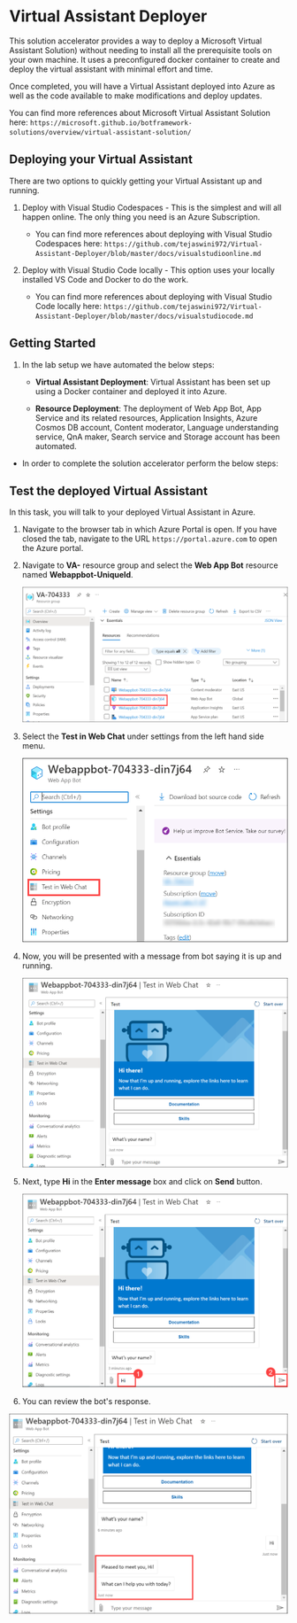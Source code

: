 # Virtual Assistant Deployer

This solution accelerator provides a way to deploy a Microsoft Virtual Assistant Solution) without needing to install all the prerequisite tools on your own machine. It uses a preconfigured docker container to create and deploy the virtual assistant with minimal effort and time.

Once completed, you will have a Virtual Assistant deployed into Azure as well as the code available to make modifications and deploy updates.

You can find more references about Microsoft Virtual Assistant Solution here: `https://microsoft.github.io/botframework-solutions/overview/virtual-assistant-solution/`

## Deploying your Virtual Assistant
There are two options to quickly getting your Virtual Assistant up and running.
1. Deploy with Visual Studio Codespaces - This is the simplest and will all happen online. The only thing you need is an Azure Subscription.

    - You can find more references about deploying with Visual Studio Codespaces here: `https://github.com/tejaswini972/Virtual-Assistant-Deployer/blob/master/docs/visualstudioonline.md`

2. Deploy with Visual Studio Code locally - This option uses your locally installed VS Code and Docker to do the work.

   - You can find more references about deploying with Visual Studio Code locally here: `https://github.com/tejaswini972/Virtual-Assistant-Deployer/blob/master/docs/visualstudiocode.md`

## Getting Started

1. In the lab setup we have automated the below steps:

   - **Virtual Assistant Deployment**: Virtual Assistant has been set up using a Docker container and deployed it into Azure.

   - **Resource Deployment**:  The deployment of Web App Bot, App Service and its related resources, Application Insights, Azure Cosmos DB account, Content moderator, Language understanding service, QnA maker, Search service and Storage account has been automated.

- In order to complete the solution accelerator perform the below steps:

## Test the deployed Virtual Assistant

In this task, you will talk to your deployed Virtual Assistant in Azure.

1. Navigate to the browser tab in which Azure Portal is open. If you have closed the tab, navigate to the URL `https://portal.azure.com` to open the Azure portal.

1. Navigate to **VA-<inject key="DeploymentID" />** resource group and select the **Web App Bot** resource named **Webappbot-UniqueId**.

   ![](images/bot1.png)
   
1. Select the **Test in Web Chat** under settings from the left hand side menu.

   ![](images/bot2.png)
   
1. Now, you will be presented with a message from bot saying it is up and running.

   ![](images/bot3.png)
   
1. Next, type **Hi** in the **Enter message** box and click on **Send** button.

   ![](images/bot4.png)
   
3.  You can review the bot's response.

   ![](images/bot5.png)
   
